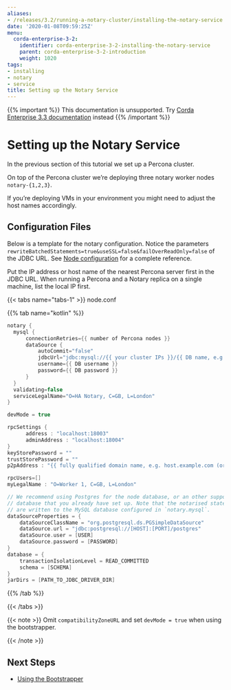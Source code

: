 ```yaml
---
aliases:
- /releases/3.2/running-a-notary-cluster/installing-the-notary-service.html
date: '2020-01-08T09:59:25Z'
menu:
  corda-enterprise-3-2:
    identifier: corda-enterprise-3-2-installing-the-notary-service
    parent: corda-enterprise-3-2-introduction
    weight: 1020
tags:
- installing
- notary
- service
title: Setting up the Notary Service
---
```

{{% important %}}
This documentation is unsupported.
Try [Corda Enterprise 3.3 documentation](/docs/corda-enterprise/3.3/_index.md) instead
{{% /important %}}


# Setting up the Notary Service

In the previous section of this tutorial we set up a Percona cluster.

On top of the Percona cluster we’re deploying three notary worker nodes `notary-{1,2,3}`.

If you’re deploying VMs in your environment you might need to adjust the host names accordingly.


## Configuration Files

Below is a template for the notary configuration. Notice the parameters
`rewriteBatchedStatements=true&useSSL=false&failOverReadOnly=false` of the
JDBC URL.  See [Node configuration](../corda-configuration-file.md) for a complete reference.

Put the IP address or host name of the nearest Percona server first in the JDBC
URL. When running a Percona and a Notary replica on a single machine, list the
local IP first.

{{< tabs name="tabs-1" >}}
node.conf

{{% tab name="kotlin" %}}
```kotlin
notary {
  mysql {
      connectionRetries={{ number of Percona nodes }}
      dataSource {
          autoCommit="false"
          jdbcUrl="jdbc:mysql://{{ your cluster IPs }}/{{ DB name, e.g. corda }}?rewriteBatchedStatements=true&useSSL=false&failOverReadOnly=false"
          username={{ DB username }}
          password={{ DB password }}
      }
  }
  validating=false
  serviceLegalName="O=HA Notary, C=GB, L=London"
}

devMode = true

rpcSettings {
      address : "localhost:18003"
      adminAddress : "localhost:18004"
}
keyStorePassword = ""
trustStorePassword = ""
p2pAddress : "{{ fully qualified domain name, e.g. host.example.com (or localhost in development) }}:{{ P2P port }}"

rpcUsers=[]
myLegalName : "O=Worker 1, C=GB, L=London"

// We recommend using Postgres for the node database, or an other supported
// database that you already have set up. Note that the notarised states
// are written to the MySQL database configured in `notary.mysql`.
dataSourceProperties = {
    dataSourceClassName = "org.postgresql.ds.PGSimpleDataSource"
    dataSource.url = "jdbc:postgresql://[HOST]:[PORT]/postgres"
    dataSource.user = [USER]
    dataSource.password = [PASSWORD]
}
database = {
    transactionIsolationLevel = READ_COMMITTED
    schema = [SCHEMA]
}
jarDirs = [PATH_TO_JDBC_DRIVER_DIR]

```
{{% /tab %}}


{{< /tabs >}}

{{< note >}}
Omit `compatibilityZoneURL` and set `devMode = true` when using the bootstrapper.

{{< /note >}}

## Next Steps



* [Using the Bootstrapper](installing-the-notary-service-bootstrapper.md)
